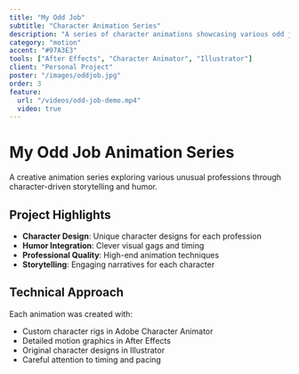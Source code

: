 ```yaml
---
title: "My Odd Job"
subtitle: "Character Animation Series"
description: "A series of character animations showcasing various odd jobs and professions with humorous storytelling."
category: "motion"
accent: "#97A3E3"
tools: ["After Effects", "Character Animator", "Illustrator"]
client: "Personal Project"
poster: "/images/oddjob.jpg"
order: 3
feature:
  url: "/videos/odd-job-demo.mp4"
  video: true
---
```


# My Odd Job Animation Series

A creative animation series exploring various unusual professions through character-driven storytelling and humor.

## Project Highlights

- **Character Design**: Unique character designs for each profession
- **Humor Integration**: Clever visual gags and timing
- **Professional Quality**: High-end animation techniques
- **Storytelling**: Engaging narratives for each character

## Technical Approach

Each animation was created with:

- Custom character rigs in Adobe Character Animator
- Detailed motion graphics in After Effects
- Original character designs in Illustrator
- Careful attention to timing and pacing
